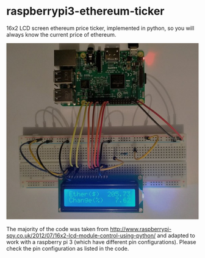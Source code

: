 # raspberrypi3-ethereum-ticker

16x2 LCD screen ethereum price ticker, implemented in python, so you will always know the current price of ethereum.

![Picture of raspberry pi 3 with LCD](https://github.com/gavynriebau/raspberrypi3-ethereum-ticker/raw/master/images/ethereum_ticker.jpg)

The majority of the code was taken from http://www.raspberrypi-spy.co.uk/2012/07/16x2-lcd-module-control-using-python/ and adapted to work with a raspberry pi 3 (which have different pin configurations).
Please check the pin configuration as listed in the code.
